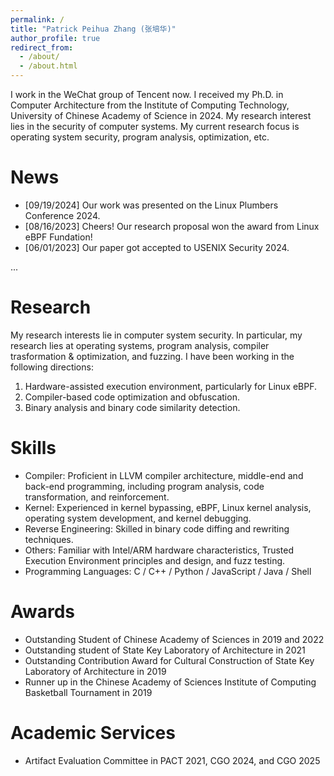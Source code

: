 ```yaml
---
permalink: /
title: "Patrick Peihua Zhang (张培华)"
author_profile: true
redirect_from: 
  - /about/
  - /about.html
---
```


I work in the WeChat group of Tencent now. I received my Ph.D. in Computer Architecture from the Institute of Computing Technology, University of Chinese Academy of Science in 2024. My research interest lies in the security of computer systems. My current research focus is operating system security, program analysis, optimization, etc.

News
======
* [09/19/2024] Our work was presented on the Linux Plumbers Conference 2024.
* [08/16/2023] Cheers! Our research proposal won the award from Linux eBPF Fundation!
* [06/01/2023] Our paper got accepted to USENIX Security 2024.

...


Research
======
My research interests lie in computer system security. In particular, my research lies at operating systems, program analysis, compiler trasformation & optimization, and fuzzing. I have been working in the following directions:
1. Hardware-assisted execution environment, particularly for Linux eBPF.
2. Compiler-based code optimization and obfuscation.
3. Binary analysis and binary code similarity detection.

Skills
======
* Compiler: Proficient in LLVM compiler architecture, middle-end and back-end programming, including program analysis, code transformation, and reinforcement. 
* Kernel: Experienced in kernel bypassing, eBPF, Linux kernel analysis, operating system development, and kernel debugging.
* Reverse Engineering: Skilled in binary code diffing and rewriting techniques.
* Others: Familiar with Intel/ARM hardware characteristics, Trusted Execution Environment principles and design, and fuzz testing.
* Programming Languages: C / C++ / Python / JavaScript / Java / Shell

Awards
======
* Outstanding Student of Chinese Academy of Sciences in 2019 and 2022
* Outstanding student of State Key Laboratory of Architecture in 2021
* Outstanding Contribution Award for Cultural Construction of State Key Laboratory of Architecture in 2019
* Runner up in the Chinese Academy of Sciences Institute of Computing Basketball Tournament in 2019

Academic Services
======
* Artifact Evaluation Committee in PACT 2021, CGO 2024, and CGO 2025